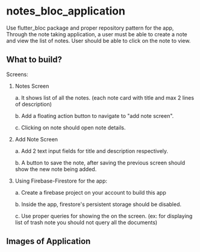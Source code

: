 # notes_bloc_application

Use flutter_bloc package and proper repository pattern for the app, Through
the note taking application, a user must be able to create a note and view the list of notes. User should be able to click on the note to view. 

## What to build?

Screens:
1. Notes Screen

    a. It shows list of all the notes. (each note card with title and max 2 lines of description)

    b. Add a floating action button to navigate to "add note screen".

    c. Clicking on note should open note details.

2. Add Note Screen

    a. Add 2 text input fields for title and description respectively.

    b. A button to save the note, after saving the previous screen should show the new note being added.

3. Using Firebase-Firestore for the app:

    a. Create a firebase project on your account to build this app

    b. Inside the app, firestore's persistent storage should be disabled.

    c. Use proper queries for showing the on the screen. (ex: for displaying list of trash note you should not query all the documents)


## Images of Application
